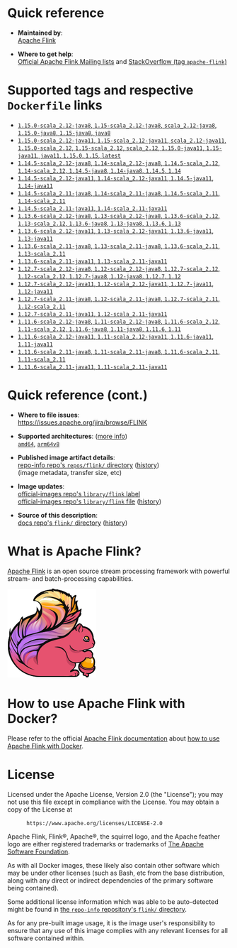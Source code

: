 <!--

********************************************************************************

WARNING:

    DO NOT EDIT "flink/README.md"

    IT IS AUTO-GENERATED

    (from the other files in "flink/" combined with a set of templates)

********************************************************************************

-->

# Quick reference

-	**Maintained by**:  
	[Apache Flink](https://flink.apache.org/community.html#people)

-	**Where to get help**:  
	[Official Apache Flink Mailing lists](https://flink.apache.org/community.html#mailing-lists) and [StackOverflow (tag `apache-flink`)](https://stackoverflow.com/questions/tagged/apache-flink)

# Supported tags and respective `Dockerfile` links

-	[`1.15.0-scala_2.12-java8`, `1.15-scala_2.12-java8`, `scala_2.12-java8`, `1.15.0-java8`, `1.15-java8`, `java8`](https://github.com/apache/flink-docker/blob/61ff8a04ee483930d1da5b585c5101d7ffc500a0/1.15/scala_2.12-java8-debian/Dockerfile)
-	[`1.15.0-scala_2.12-java11`, `1.15-scala_2.12-java11`, `scala_2.12-java11`, `1.15.0-scala_2.12`, `1.15-scala_2.12`, `scala_2.12`, `1.15.0-java11`, `1.15-java11`, `java11`, `1.15.0`, `1.15`, `latest`](https://github.com/apache/flink-docker/blob/61ff8a04ee483930d1da5b585c5101d7ffc500a0/1.15/scala_2.12-java11-debian/Dockerfile)
-	[`1.14.5-scala_2.12-java8`, `1.14-scala_2.12-java8`, `1.14.5-scala_2.12`, `1.14-scala_2.12`, `1.14.5-java8`, `1.14-java8`, `1.14.5`, `1.14`](https://github.com/apache/flink-docker/blob/bf3014dc4e866d0d213a45cea17010c2380b7e6b/1.14/scala_2.12-java8-debian/Dockerfile)
-	[`1.14.5-scala_2.12-java11`, `1.14-scala_2.12-java11`, `1.14.5-java11`, `1.14-java11`](https://github.com/apache/flink-docker/blob/bf3014dc4e866d0d213a45cea17010c2380b7e6b/1.14/scala_2.12-java11-debian/Dockerfile)
-	[`1.14.5-scala_2.11-java8`, `1.14-scala_2.11-java8`, `1.14.5-scala_2.11`, `1.14-scala_2.11`](https://github.com/apache/flink-docker/blob/bf3014dc4e866d0d213a45cea17010c2380b7e6b/1.14/scala_2.11-java8-debian/Dockerfile)
-	[`1.14.5-scala_2.11-java11`, `1.14-scala_2.11-java11`](https://github.com/apache/flink-docker/blob/bf3014dc4e866d0d213a45cea17010c2380b7e6b/1.14/scala_2.11-java11-debian/Dockerfile)
-	[`1.13.6-scala_2.12-java8`, `1.13-scala_2.12-java8`, `1.13.6-scala_2.12`, `1.13-scala_2.12`, `1.13.6-java8`, `1.13-java8`, `1.13.6`, `1.13`](https://github.com/apache/flink-docker/blob/3dd2ef7d59ff91800fc82be1f0f04b01db9080bf/1.13/scala_2.12-java8-debian/Dockerfile)
-	[`1.13.6-scala_2.12-java11`, `1.13-scala_2.12-java11`, `1.13.6-java11`, `1.13-java11`](https://github.com/apache/flink-docker/blob/3dd2ef7d59ff91800fc82be1f0f04b01db9080bf/1.13/scala_2.12-java11-debian/Dockerfile)
-	[`1.13.6-scala_2.11-java8`, `1.13-scala_2.11-java8`, `1.13.6-scala_2.11`, `1.13-scala_2.11`](https://github.com/apache/flink-docker/blob/3dd2ef7d59ff91800fc82be1f0f04b01db9080bf/1.13/scala_2.11-java8-debian/Dockerfile)
-	[`1.13.6-scala_2.11-java11`, `1.13-scala_2.11-java11`](https://github.com/apache/flink-docker/blob/3dd2ef7d59ff91800fc82be1f0f04b01db9080bf/1.13/scala_2.11-java11-debian/Dockerfile)
-	[`1.12.7-scala_2.12-java8`, `1.12-scala_2.12-java8`, `1.12.7-scala_2.12`, `1.12-scala_2.12`, `1.12.7-java8`, `1.12-java8`, `1.12.7`, `1.12`](https://github.com/apache/flink-docker/blob/79bcbe515597ed4639da10709742cdcbe331fbc3/1.12/scala_2.12-java8-debian/Dockerfile)
-	[`1.12.7-scala_2.12-java11`, `1.12-scala_2.12-java11`, `1.12.7-java11`, `1.12-java11`](https://github.com/apache/flink-docker/blob/79bcbe515597ed4639da10709742cdcbe331fbc3/1.12/scala_2.12-java11-debian/Dockerfile)
-	[`1.12.7-scala_2.11-java8`, `1.12-scala_2.11-java8`, `1.12.7-scala_2.11`, `1.12-scala_2.11`](https://github.com/apache/flink-docker/blob/79bcbe515597ed4639da10709742cdcbe331fbc3/1.12/scala_2.11-java8-debian/Dockerfile)
-	[`1.12.7-scala_2.11-java11`, `1.12-scala_2.11-java11`](https://github.com/apache/flink-docker/blob/79bcbe515597ed4639da10709742cdcbe331fbc3/1.12/scala_2.11-java11-debian/Dockerfile)
-	[`1.11.6-scala_2.12-java8`, `1.11-scala_2.12-java8`, `1.11.6-scala_2.12`, `1.11-scala_2.12`, `1.11.6-java8`, `1.11-java8`, `1.11.6`, `1.11`](https://github.com/apache/flink-docker/blob/79bcbe515597ed4639da10709742cdcbe331fbc3/1.11/scala_2.12-java8-debian/Dockerfile)
-	[`1.11.6-scala_2.12-java11`, `1.11-scala_2.12-java11`, `1.11.6-java11`, `1.11-java11`](https://github.com/apache/flink-docker/blob/79bcbe515597ed4639da10709742cdcbe331fbc3/1.11/scala_2.12-java11-debian/Dockerfile)
-	[`1.11.6-scala_2.11-java8`, `1.11-scala_2.11-java8`, `1.11.6-scala_2.11`, `1.11-scala_2.11`](https://github.com/apache/flink-docker/blob/79bcbe515597ed4639da10709742cdcbe331fbc3/1.11/scala_2.11-java8-debian/Dockerfile)
-	[`1.11.6-scala_2.11-java11`, `1.11-scala_2.11-java11`](https://github.com/apache/flink-docker/blob/79bcbe515597ed4639da10709742cdcbe331fbc3/1.11/scala_2.11-java11-debian/Dockerfile)

# Quick reference (cont.)

-	**Where to file issues**:  
	https://issues.apache.org/jira/browse/FLINK

-	**Supported architectures**: ([more info](https://github.com/docker-library/official-images#architectures-other-than-amd64))  
	[`amd64`](https://hub.docker.com/r/amd64/flink/), [`arm64v8`](https://hub.docker.com/r/arm64v8/flink/)

-	**Published image artifact details**:  
	[repo-info repo's `repos/flink/` directory](https://github.com/docker-library/repo-info/blob/master/repos/flink) ([history](https://github.com/docker-library/repo-info/commits/master/repos/flink))  
	(image metadata, transfer size, etc)

-	**Image updates**:  
	[official-images repo's `library/flink` label](https://github.com/docker-library/official-images/issues?q=label%3Alibrary%2Fflink)  
	[official-images repo's `library/flink` file](https://github.com/docker-library/official-images/blob/master/library/flink) ([history](https://github.com/docker-library/official-images/commits/master/library/flink))

-	**Source of this description**:  
	[docs repo's `flink/` directory](https://github.com/docker-library/docs/tree/master/flink) ([history](https://github.com/docker-library/docs/commits/master/flink))

# What is Apache Flink?

[Apache Flink](https://flink.apache.org/) is an open source stream processing framework with powerful stream- and batch-processing capabilities.

![logo](https://raw.githubusercontent.com/docker-library/docs/71398f44551617e3934a86b4b7a3c770ae093b59/flink/logo.png)

# How to use Apache Flink with Docker?

Please refer to the official [Apache Flink documentation](https://ci.apache.org/projects/flink/flink-docs-master/) about [how to use Apache Flink with Docker](https://ci.apache.org/projects/flink/flink-docs-master/ops/deployment/docker.html).

# License

Licensed under the Apache License, Version 2.0 (the "License"); you may not use this file except in compliance with the License. You may obtain a copy of the License at

	      https://www.apache.org/licenses/LICENSE-2.0

Apache Flink, Flink®, Apache®, the squirrel logo, and the Apache feather logo are either registered trademarks or trademarks of [The Apache Software Foundation](https://apache.org/).

As with all Docker images, these likely also contain other software which may be under other licenses (such as Bash, etc from the base distribution, along with any direct or indirect dependencies of the primary software being contained).

Some additional license information which was able to be auto-detected might be found in [the `repo-info` repository's `flink/` directory](https://github.com/docker-library/repo-info/tree/master/repos/flink).

As for any pre-built image usage, it is the image user's responsibility to ensure that any use of this image complies with any relevant licenses for all software contained within.
